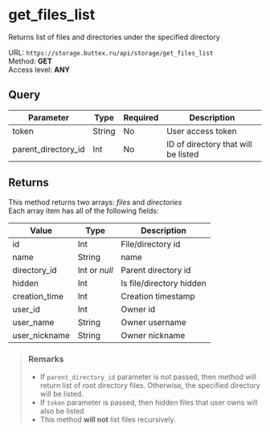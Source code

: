# get_files_list
Returns list of files and directories under the specified directory

URL: `https://storage.buttex.ru/api/storage/get_files_list`\
Method: **GET** \
Access level: **ANY**

## Query
| Parameter           | Type   | Required  | Description                          |
|---------------------|--------|-----------|--------------------------------------|
| token               | String | No        | User access token                    |
| parent_directory_id | Int    | No        | ID of directory that will be listed  |

## Returns
This method returns two arrays: *files* and *directories* \
Each array item has all of the following fields: 

| Value         | Type          | Description              |
|---------------|---------------|--------------------------| 
| id            | Int           | File/directory id        |
| name          | String        | name                     |
| directory_id  | Int or *null* | Parent directory id      |
| hidden        | Int           | Is file/directory hidden |
| creation_time | Int           | Creation timestamp       |
| user_id       | Int           | Owner id                 |
| user_name     | String        | Owner username           |
| user_nickname | String        | Owner nickname           |

> ### Remarks
> - If `parent_directory_id` parameter is not passed, then method will return
>   list of root directory files. Otherwise, the specified directory will be listed.
> - If `token` parameter is passed, then hidden files that user owns will also be listed
> - This method **will not** list files recursively.